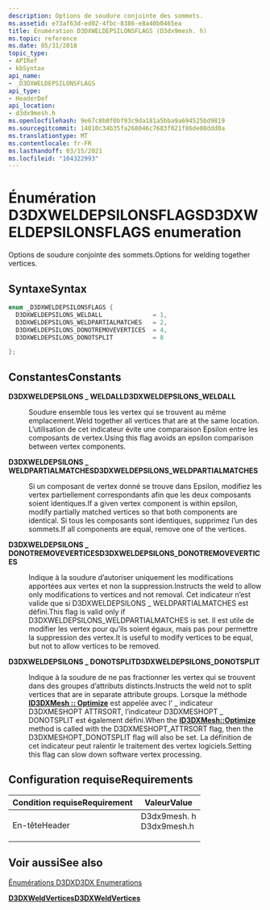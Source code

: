 ```yaml
---
description: Options de soudure conjointe des sommets.
ms.assetid: e73af63d-ed02-4fbc-8386-e8a40b0465ea
title: Énumération D3DXWELDEPSILONSFLAGS (D3dx9mesh. h)
ms.topic: reference
ms.date: 05/31/2018
topic_type:
- APIRef
- kbSyntax
api_name:
- _D3DXWELDEPSILONSFLAGS
api_type:
- HeaderDef
api_location:
- d3dx9mesh.h
ms.openlocfilehash: 9e67c8b0f0bf93c9da181a5bba9a694525bd9819
ms.sourcegitcommit: 14010c34b35fa268046c7683f021f86de08ddd0a
ms.translationtype: MT
ms.contentlocale: fr-FR
ms.lasthandoff: 03/15/2021
ms.locfileid: "104322993"
---
```

# <a name="d3dxweldepsilonsflags-enumeration"></a><span data-ttu-id="a30a1-103">Énumération D3DXWELDEPSILONSFLAGS</span><span class="sxs-lookup"><span data-stu-id="a30a1-103">D3DXWELDEPSILONSFLAGS enumeration</span></span>

<span data-ttu-id="a30a1-104">Options de soudure conjointe des sommets.</span><span class="sxs-lookup"><span data-stu-id="a30a1-104">Options for welding together vertices.</span></span>

## <a name="syntax"></a><span data-ttu-id="a30a1-105">Syntaxe</span><span class="sxs-lookup"><span data-stu-id="a30a1-105">Syntax</span></span>


```C++
enum _D3DXWELDEPSILONSFLAGS {
  D3DXWELDEPSILONS_WELDALL              = 1, 
  D3DXWELDEPSILONS_WELDPARTIALMATCHES   = 2, 
  D3DXWELDEPSILONS_DONOTREMOVEVERTICES  = 4, 
  D3DXWELDEPSILONS_DONOTSPLIT           = 8 

};
```



## <a name="constants"></a><span data-ttu-id="a30a1-106">Constantes</span><span class="sxs-lookup"><span data-stu-id="a30a1-106">Constants</span></span>

<dl> <dt>

<span data-ttu-id="a30a1-107"><span id="D3DXWELDEPSILONS_WELDALL"></span><span id="d3dxweldepsilons_weldall"></span>**D3DXWELDEPSILONS \_ WELDALL**</span><span class="sxs-lookup"><span data-stu-id="a30a1-107"><span id="D3DXWELDEPSILONS_WELDALL"></span><span id="d3dxweldepsilons_weldall"></span>**D3DXWELDEPSILONS\_WELDALL**</span></span>
</dt> <dd>

<span data-ttu-id="a30a1-108">Soudure ensemble tous les vertex qui se trouvent au même emplacement.</span><span class="sxs-lookup"><span data-stu-id="a30a1-108">Weld together all vertices that are at the same location.</span></span> <span data-ttu-id="a30a1-109">L’utilisation de cet indicateur évite une comparaison Epsilon entre les composants de vertex.</span><span class="sxs-lookup"><span data-stu-id="a30a1-109">Using this flag avoids an epsilon comparison between vertex components.</span></span>

</dd> <dt>

<span data-ttu-id="a30a1-110"><span id="D3DXWELDEPSILONS_WELDPARTIALMATCHES"></span><span id="d3dxweldepsilons_weldpartialmatches"></span>**D3DXWELDEPSILONS \_ WELDPARTIALMATCHES**</span><span class="sxs-lookup"><span data-stu-id="a30a1-110"><span id="D3DXWELDEPSILONS_WELDPARTIALMATCHES"></span><span id="d3dxweldepsilons_weldpartialmatches"></span>**D3DXWELDEPSILONS\_WELDPARTIALMATCHES**</span></span>
</dt> <dd>

<span data-ttu-id="a30a1-111">Si un composant de vertex donné se trouve dans Epsilon, modifiez les vertex partiellement correspondants afin que les deux composants soient identiques.</span><span class="sxs-lookup"><span data-stu-id="a30a1-111">If a given vertex component is within epsilon, modify partially matched vertices so that both components are identical.</span></span> <span data-ttu-id="a30a1-112">Si tous les composants sont identiques, supprimez l’un des sommets.</span><span class="sxs-lookup"><span data-stu-id="a30a1-112">If all components are equal, remove one of the vertices.</span></span>

</dd> <dt>

<span data-ttu-id="a30a1-113"><span id="D3DXWELDEPSILONS_DONOTREMOVEVERTICES"></span><span id="d3dxweldepsilons_donotremovevertices"></span>**D3DXWELDEPSILONS \_ DONOTREMOVEVERTICES**</span><span class="sxs-lookup"><span data-stu-id="a30a1-113"><span id="D3DXWELDEPSILONS_DONOTREMOVEVERTICES"></span><span id="d3dxweldepsilons_donotremovevertices"></span>**D3DXWELDEPSILONS\_DONOTREMOVEVERTICES**</span></span>
</dt> <dd>

<span data-ttu-id="a30a1-114">Indique à la soudure d’autoriser uniquement les modifications apportées aux vertex et non la suppression.</span><span class="sxs-lookup"><span data-stu-id="a30a1-114">Instructs the weld to allow only modifications to vertices and not removal.</span></span> <span data-ttu-id="a30a1-115">Cet indicateur n’est valide que si D3DXWELDEPSILONS \_ WELDPARTIALMATCHES est défini.</span><span class="sxs-lookup"><span data-stu-id="a30a1-115">This flag is valid only if D3DXWELDEPSILONS\_WELDPARTIALMATCHES is set.</span></span> <span data-ttu-id="a30a1-116">Il est utile de modifier les vertex pour qu’ils soient égaux, mais pas pour permettre la suppression des vertex.</span><span class="sxs-lookup"><span data-stu-id="a30a1-116">It is useful to modify vertices to be equal, but not to allow vertices to be removed.</span></span>

</dd> <dt>

<span data-ttu-id="a30a1-117"><span id="D3DXWELDEPSILONS_DONOTSPLIT"></span><span id="d3dxweldepsilons_donotsplit"></span>**D3DXWELDEPSILONS \_ DONOTSPLIT**</span><span class="sxs-lookup"><span data-stu-id="a30a1-117"><span id="D3DXWELDEPSILONS_DONOTSPLIT"></span><span id="d3dxweldepsilons_donotsplit"></span>**D3DXWELDEPSILONS\_DONOTSPLIT**</span></span>
</dt> <dd>

<span data-ttu-id="a30a1-118">Indique à la soudure de ne pas fractionner les vertex qui se trouvent dans des groupes d’attributs distincts.</span><span class="sxs-lookup"><span data-stu-id="a30a1-118">Instructs the weld not to split vertices that are in separate attribute groups.</span></span> <span data-ttu-id="a30a1-119">Lorsque la méthode [**ID3DXMesh :: Optimize**](id3dxmesh--optimize.md) est appelée avec l' \_ indicateur D3DXMESHOPT ATTRSORT, l’indicateur D3DXMESHOPT \_ DONOTSPLIT est également défini.</span><span class="sxs-lookup"><span data-stu-id="a30a1-119">When the [**ID3DXMesh::Optimize**](id3dxmesh--optimize.md) method is called with the D3DXMESHOPT\_ATTRSORT flag, then the D3DXMESHOPT\_DONOTSPLIT flag will also be set.</span></span> <span data-ttu-id="a30a1-120">La définition de cet indicateur peut ralentir le traitement des vertex logiciels.</span><span class="sxs-lookup"><span data-stu-id="a30a1-120">Setting this flag can slow down software vertex processing.</span></span>

</dd> </dl>

## <a name="requirements"></a><span data-ttu-id="a30a1-121">Configuration requise</span><span class="sxs-lookup"><span data-stu-id="a30a1-121">Requirements</span></span>



| <span data-ttu-id="a30a1-122">Condition requise</span><span class="sxs-lookup"><span data-stu-id="a30a1-122">Requirement</span></span> | <span data-ttu-id="a30a1-123">Valeur</span><span class="sxs-lookup"><span data-stu-id="a30a1-123">Value</span></span> |
|-------------------|----------------------------------------------------------------------------------------|
| <span data-ttu-id="a30a1-124">En-tête</span><span class="sxs-lookup"><span data-stu-id="a30a1-124">Header</span></span><br/> | <dl> <span data-ttu-id="a30a1-125"><dt>D3dx9mesh. h</dt></span><span class="sxs-lookup"><span data-stu-id="a30a1-125"><dt>D3dx9mesh.h</dt></span></span> </dl> |



## <a name="see-also"></a><span data-ttu-id="a30a1-126">Voir aussi</span><span class="sxs-lookup"><span data-stu-id="a30a1-126">See also</span></span>

<dl> <dt>

[<span data-ttu-id="a30a1-127">Énumérations D3DX</span><span class="sxs-lookup"><span data-stu-id="a30a1-127">D3DX Enumerations</span></span>](dx9-graphics-reference-d3dx-enums.md)
</dt> <dt>

[<span data-ttu-id="a30a1-128">**D3DXWeldVertices**</span><span class="sxs-lookup"><span data-stu-id="a30a1-128">**D3DXWeldVertices**</span></span>](d3dxweldvertices.md)
</dt> </dl>

 

 




